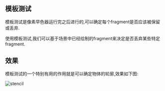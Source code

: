 
## 模板测试

模板测试是像素早色器运行完之后进行的,可以确定每个fragment是否应该被保留或丢弃.

使用模板测试,我们可以基于场景中已经绘制的fragment来决定是否丢弃某些特定fragment.


## 效果

模板测试的一个特别有用的作用就是可以确定物体的轮廓,效果如下图:

![stencil](https://img3.doubanio.com/view/photo/photo/public/p2372072336.jpg)

